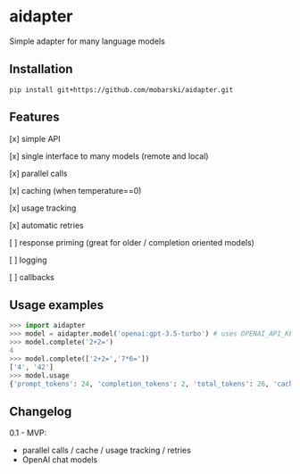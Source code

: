 # aidapter

Simple adapter for many language models

## Installation

```
pip install git+https://github.com/mobarski/aidapter.git
```

## Features

[x] simple API

[x] single interface to many models (remote and local)

[x] parallel calls

[x] caching (when temperature==0)

[x] usage tracking

[x] automatic retries

[  ] response priming (great for older / completion oriented models)

[  ] logging

[  ] callbacks



## Usage examples

```python
>>> import aidapter
>>> model = aidapter.model('openai:gpt-3.5-turbo') # uses OPENAI_API_KEY env variable
>>> model.complete('2+2=')
4
>>> model.complete(['2+2=','7*6='])
['4', '42']
>>> model.usage
{'prompt_tokens': 24, 'completion_tokens': 2, 'total_tokens': 26, 'cache_miss': 2, 'cached_prompt_tokens': 12, 'cached_completion_tokens': 1, 'cached_total_tokens': 13, 'cache_hit': 1}
```



## Changelog

0.1 - MVP:

- parallel calls / cache / usage tracking / retries
- OpenAI chat models
